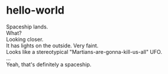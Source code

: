 # hello-world

Spaceship lands.<br>
What?<br>
Looking closer.<br>
It has lights on the outside. Very faint.<br>
Looks like a stereotypical "Martians-are-gonna-kill-us-all" UFO.<br>
...<br>
Yeah, that's definitely a spaceship.
